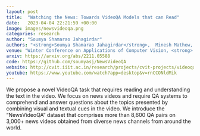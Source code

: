 ```yaml
---
layout: post
title:  "Watching the News: Towards VideoQA Models that can Read"
date:   2023-04-04 22:21:59 +00:00
image: images/newsvideoqa.png
categories: research
author: "Soumya Shamarao Jahagirdar"
authors: "<strong>Soumya Shamarao Jahagirdar</strong>,  Minesh Mathew, Dimosthenis Karatzas, C. V. Jawahar "
venue: "Winter Conference on Applications of Computer Vision, <strong> WACV </strong>"
arxiv: https://arxiv.org/abs/2211.05588
code: https://github.com/soumyasj/NewsVideoQA
website: http://cvit.iiit.ac.in/research/projects/cvit-projects/videoqa
youtube: https://www.youtube.com/watch?app=desktop&v=rnCCONldMik
---
```

We propose a novel VideoQA task that requires reading and understanding the text in the video. We focus on news videos and require QA systems to comprehend and answer questions about the topics presented by combining visual and textual cues in the video. We introduce the “NewsVideoQA” dataset that comprises more than 8,600 QA pairs on 3,000+ news videos obtained from diverse news channels from around the world.

